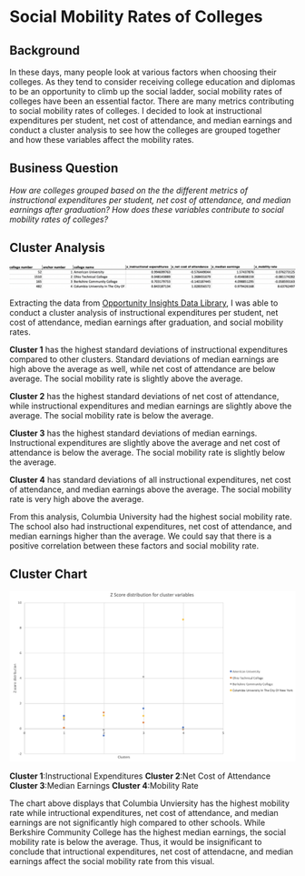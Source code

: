 # Social Mobility Rates of Colleges

## Background
In these days, many people look at various factors when choosing their colleges. As they tend to consider receiving college education and diplomas to be an opportunity to climb up the social ladder, social mobility rates of colleges have been an essential factor. There are many metrics contributing to social mobility rates of colleges. I decided to look at instructional expenditures per student, net cost of attendance, and median earnings and conduct a cluster analysis to see how the colleges are grouped together and how these variables affect the mobility rates. 

## Business Question
_How are colleges grouped based on the the different metrics of instructional expenditures per student, net cost of attendance, and median earnings after graduation? How does these variables contribute to social mobility rates of colleges?_

## Cluster Analysis
![alt text](https://github.com/justinjiholee/college-social-mobility/blob/main/Cluster%20Analysis%201.png)

Extracting the data from [Opportunity Insights Data Library](https://opportunityinsights.org/data/?geographic_level=100&topic=105&paper_id=0&__cf_chl_captcha_tk__=ef6841bb98c2ff2476be0256794679f3b064204c-1616058925-0-AUDeaNgtBOBzBCULDKw1Jm7e0b_1tZ9XHeSi2PROBSWAV0tmeq6wUfnpOXNlNFk5dI-0hdAJf_RiC3z3z-6yVwM_KmCiovMn2WO60PHTD_uzuZkU1JJoshPpbMz-y-KgYSAF4EUYQHyO-ObIFu43YkEnvygs8VqntG9z5FIZ59vBIm_60bn_-0uxXPp5R1rxgw-fY5HAgncWs6c4YgDPY0kkCTvKRoT4YpNxCZ3smSuuI_Z0DaV6S7INw-ajHvtsF7yVCfpHmqu3eWBMkCJ9F9pOd4Rat3p6tL2ScaJRSEgDBVLQcGFV-jHboZqbFIGNggDh3WT0E4PJdElBvKLkXH6DK1rBC5aw9Cp80mv6vbhyJmPzhJ-JsztZHTV9awNfzGIqRXjYOu9xyTsVJQ4x4Je-odBD0X0wooyPBMRJE15yZeEiyiVTkTMhkfuGfbBxAVN6ngDS2BCD6KD8rBwVrEkM2t-nVBMIAjKewvqQPn5Lnz9r40jY8d0iKHyzdCrTwPQb1l6HvZkL1wX0ggdrovx4hE2J5-udRvfAB-ZpqDAocCljQ8aa8xKbmV01plW7P-WepoTDgKh3QSeT_efGU9jKtMdJh4TFO5HOjxdoBY5xFwYGzCzCOT1brIbs2Sgtx4sYCumxgACKTHZzsjWxzY-FoXEfaH3gPvE67DUfSmLA#resource-listing), I was able to conduct a cluster analysis of instructional expenditures per student, net cost of attendance, median earnings after graduation, and social mobility rates. 

**Cluster 1** has the highest standard deviations of instructional expenditures compared to other clusters. Standard deviations of median earnings are high above the average as well, while net cost of attendance are below average. The social mobility rate is slightly above the average.

**Cluster 2** has the highest standard deviations of net cost of attendance, while instructional expenditures and median earnings are slightly above the average. The social mobility rate is below the average.

**Cluster 3** has the highest standard deviations of median earnings. Instructional expenditures are slightly above the average and net cost of attendance is below the average. The social mobility rate is slightly below the average.

**Cluster 4** has standard deviations of all instructional expenditures, net cost of attendance, and median earnings above the average. The social mobility rate is very high above the average.

From this analysis, Columbia University had the highest social mobility rate. The school also had instructional expenditures, net cost of attendance, and median earnings higher than the average. We could say that there is a positive correlation between these factors and social mobility rate. 

## Cluster Chart
![alt text](https://github.com/justinjiholee/college-social-mobility/blob/main/Cluster%20Chart.png) 

**Cluster 1**:Instructional Expenditures
**Cluster 2**:Net Cost of Attendance
**Cluster 3**:Median Earnings
**Cluster 4**:Mobility Rate

The chart above displays that Columbia Unviersity has the highest mobility rate while intructional expenditures, net cost of attendance, and median earnings are not significantly high compared to other schools. While Berkshire Community College has the highest median earnings, the social mobility rate is below the average. Thus, it would be insignificant to conclude that intructional expenditures, net cost of attendacne, and median earnings affect the social mobility rate from this visual.  
